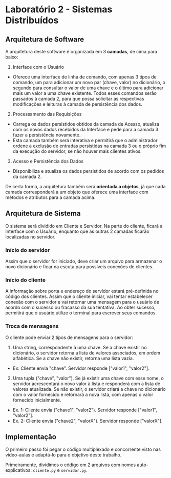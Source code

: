 # Laboratório 2 - Sistemas Distribuídos

## Arquitetura de Software

A arquitetura deste software é organizada em 3 **camadas**, de cima para baixo:

1. Interface com o Usuário
* Oferece uma interface de linha de comando, com apenas 3 tipos de comando, um para adicionar um novo par (chave, valor) no dicionário, o segundo para consultar o valor de uma chave e o último para adicionar mais um valor a uma chave existente. Todos esses comandos serão passados à camada 2, para que possa solicitar as respectivas modificações e leituras à camada de persistência dos dados.
2. Processamento das Requisições
* Carrega os dados persistidos obtidos da camada de Acesso, atualiza com os novos dados recebidos da Interface e pede para a camada 3 fazer a persistência novamente.
* Esta camada também será interativa e permitirá que o administrador ordene a exclusão de entradas persistidas na camada 3 ou o próprio fim da execução do servidor, se não houver mais clientes ativos.
3. Acesso e Persistência dos Dados
* Disponibiliza e atualiza os dados persistidos de acordo com os pedidos da camada 2.

De certa forma, a arquitetura também será **orientada a objetos**, já que cada camada corresponderá a um objeto que oferece uma interface com métodos e atributos para a camada acima.

## Arquitetura de Sistema

O sistema será dividido em Cliente e Servidor. Na parte do cliente, ficará a Interface com o Usuário, enquanto que as outras 2 camadas ficarão localizadas no servidor.

### Início do servidor

Assim que o servidor for iniciado, deve criar um arquivo para armazenar o novo dicionário e ficar na escuta para possíveis conexões de clientes.

### Início do cliente

A informação sobre porta e endereço do servidor estará pré-definida no código dos clientes. Assim que o cliente iniciar, vai tentar estabelecer conexão com o servidor e vai retornar uma mensagem para o usuário de acordo com o sucesso ou fracasso da sua tentativa. Ao obter sucesso, permitirá que o usuário utilize o terminal para escrever seus comandos.

### Troca de mensagens

O cliente pode enviar 2 tipos de mensagens para o servidor:

1. Uma string, correspondente à uma chave. Se a chave existir no dicionário, o servidor retorna a lista de valores associados, em ordem alfabética. Se a chave não existir, retorna uma lista vazia. 
* Ex: Cliente envia "chave". Servidor responde ["valor1", "valor2"].

2. Uma tupla ("chave", "valor"). Se já existir uma chave com esse nome, o servidor acrescentará o novo valor à lista e responderá com a lista de valores atualizada. Se não existir, o servidor criará a chave no dicionário com o valor fornecido e retornará a nova lista, com apenas o valor fornecido inicialmente. 
* Ex. 1: Cliente envia ("chave1", "valor2"). Servidor responde ["valor1", "valor2"].
* Ex. 2: Cliente envia ("chave2", "valorX"). Servidor responde ["valorX"].

## Implementação 

O primeiro passo foi pegar o código multiplexado e concorrente visto nas vídeo-aulas e adaptá-lo para o objetivo deste trabalho.

Primeiramente, dividimos o código em 2 arquivos com nomes auto-explicativos: `cliente.py` e `servidor.py`.





